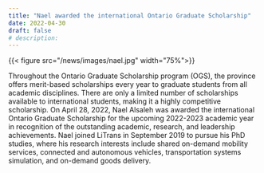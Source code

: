 ```yaml
---
title: "Nael awarded the international Ontario Graduate Scholarship"
date: 2022-04-30
draft: false
# description:
---
```

<!-- ![](../images/nael.jpg) -->
{{< figure src="/news/images/nael.jpg" width="75%">}}


<!--more-->

Throughout the Ontario Graduate Scholarship program (OGS), the province offers merit-based scholarships every year to graduate students from all academic disciplines. There are only a limited number of scholarships available to international students, making it a highly competitive scholarship. On April 28, 2022, Nael Alsaleh was awarded the international Ontario Graduate Scholarship for the upcoming 2022-2023 academic year in recognition of the outstanding academic, research, and leadership achievements. Nael joined LiTrans in September 2019 to pursue his PhD studies, where his research interests include shared on-demand mobility services, connected and autonomous vehicles, transportation systems simulation, and on-demand goods delivery.
